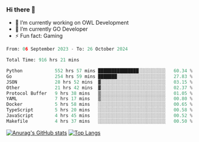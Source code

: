 ### Hi there 👋 

- 🔭 I’m currently working on OWL Development
- 🌱 I’m currently GO Developer
-  ⚡ Fun fact: Gaming
  
  <!--
- 👯 I’m looking to collaborate on ...
- 🤔 I’m looking for help with ...
- 💬 Ask me about ...
- 📫 How to reach me: ...
- 😄 Pronouns: ...
-->

<!--START_SECTION:waka-->

```python
From: 06 September 2023 - To: 26 October 2024

Total Time: 916 hrs 21 mins

Python            552 hrs 57 mins ███████████████░░░░░░░░░░   60.34 %
Go                254 hrs 59 mins ███████░░░░░░░░░░░░░░░░░░   27.83 %
JSON              28 hrs 52 mins  ▓░░░░░░░░░░░░░░░░░░░░░░░░   03.15 %
Other             21 hrs 42 mins  ▓░░░░░░░░░░░░░░░░░░░░░░░░   02.37 %
Protocol Buffer   9 hrs 38 mins   ▒░░░░░░░░░░░░░░░░░░░░░░░░   01.05 %
YAML              7 hrs 17 mins   ▒░░░░░░░░░░░░░░░░░░░░░░░░   00.80 %
Docker            5 hrs 58 mins   ░░░░░░░░░░░░░░░░░░░░░░░░░   00.65 %
TypeScript        5 hrs 20 mins   ░░░░░░░░░░░░░░░░░░░░░░░░░   00.58 %
JavaScript        4 hrs 45 mins   ░░░░░░░░░░░░░░░░░░░░░░░░░   00.52 %
Makefile          4 hrs 37 mins   ░░░░░░░░░░░░░░░░░░░░░░░░░   00.50 %
```

<!--END_SECTION:waka-->

[![Anurag's GitHub stats](https://github-readme-stats.vercel.app/api?username=aebalz&show_icons=true&theme=codeSTACKr)](https://github.com/anuraghazra/github-readme-stats)
[![Top Langs](https://github-readme-stats.vercel.app/api/top-langs/?username=aebalz&layout=compact&card_width=350&theme=codeSTACKr)](https://github.com/anuraghazra/github-readme-stats)
<!-- [![Readme Card](https://github-readme-stats.vercel.app/api/pin/?username=aebalz&repo=go-gin-gone&show_owner=true)](https://github.com/anuraghazra/github-readme-stats)-->
